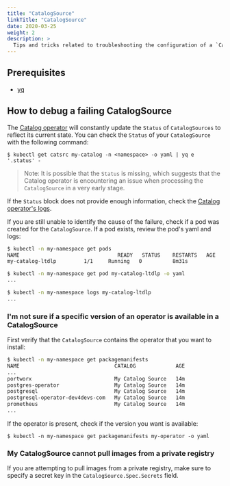 ```yaml
---
title: "CatalogSource"
linkTitle: "CatalogSource"
date: 2020-03-25
weight: 2
description: >
  Tips and tricks related to troubleshooting the configuration of a `CatalogSource`.
---
```


## Prerequisites

- [yq](https://github.com/mikefarah/yq)

## How to debug a failing CatalogSource

The [Catalog operator][olm-arch-doc] will constantly update the `Status` of `CatalogSources` to reflect its current state. You can check the `Status` of your `CatalogSource` with the following command:

`$ kubectl get catsrc my-catalog -n <namespace> -o yaml | yq e '.status' -`

>Note: It is possible that the `Status` is missing, which suggests that the Catalog operator is encountering an issue when processing the `CatalogSource` in a very early stage.

If the `Status` block does not provide enough information, check the [Catalog operator's logs](/docs/troubleshooting/olm-and-catalog-operators/#how-to-view-the-catalog-operator-logs).

If you are still unable to identify the cause of the failure, check if a pod was created for the `CatalogSource`. If a pod exists, review the pod's yaml and logs:

```bash
$ kubectl -n my-namespace get pods
NAME                                READY   STATUS    RESTARTS   AGE
my-catalog-ltdlp         1/1     Running   0          8m31s

$ kubectl -n my-namespace get pod my-catalog-ltdlp -o yaml
...

$ kubectl -n my-namespace logs my-catalog-ltdlp
...
```

### I'm not sure if a specific version of an operator is available in a CatalogSource

First verify that the `CatalogSource` contains the operator that you want to install:

```bash
$ kubectl -n my-namespace get packagemanifests
NAME                               CATALOG             AGE
...
portworx                           My Catalog Source   14m
postgres-operator                  My Catalog Source   14m
postgresql                         My Catalog Source   14m
postgresql-operator-dev4devs-com   My Catalog Source   14m
prometheus                         My Catalog Source   14m
...
```

If the operator is present, check if the version you want is available:

`$ kubectl -n my-namespace get packagemanifests my-operator -o yaml`

### My CatalogSource cannot pull images from a private registry

If you are attempting to pull images from a private registry, make sure to specify a secret key in the `CatalogSource.Spec.Secrets` field.

[olm-arch-doc]: /docs/concepts/olm-architecture#catalog-operator
